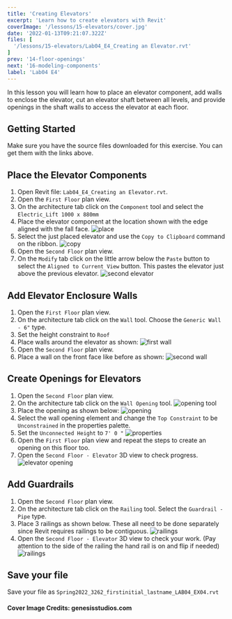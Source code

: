 ```yaml
---
title: 'Creating Elevators'
excerpt: 'Learn how to create elevators with Revit'
coverImage: '/lessons/15-elevators/cover.jpg'
date: '2022-01-13T09:21:07.322Z'
files: [
  '/lessons/15-elevators/Lab04_E4_Creating an Elevator.rvt'
]
prev: '14-floor-openings'
next: '16-modeling-components'
label: 'Lab04 E4'
---
```


In this lesson you will learn how to place an elevator component, add walls to enclose the elevator, cut an elevator shaft between all levels, and provide openings in the shaft walls to access the elevator at each floor.

## Getting Started

Make sure you have the source files downloaded for this exercise. You can get them with the links above.

## Place the Elevator Components

1. Open Revit file: ``Lab04_E4_Creating an Elevator.rvt``.
2. Open the ``First Floor`` plan view.
3. On the architecture tab click on the ``Component`` tool and select the ``Electric_Lift 1000 x 880mm``
4. Place the elevator component at the location shown with the edge aligned with the fall face.
![place](/lessons/15-elevators/elev-loc.png)
5. Select the just placed elevator and use the ``Copy to Clipboard`` command on the ribbon.
![copy](/lessons/15-elevators/copy.png)
6. Open the ``Second Floor`` plan view.
7. On the ``Modify`` tab click on the little arrow below the ``Paste`` button to select the ``Aligned to Current View`` button. This pastes the elevator just above the previous elevator.
![second elevator](/lessons/15-elevators/aligned.png)

## Add Elevator Enclosure Walls

1. Open the ``First Floor`` plan view.
2. On the architecture tab click on the ``Wall`` tool. Choose the ``Generic Wall - 6"`` type.
3. Set the height constraint to ``Roof``
4. Place walls around the elevator as shown:
![first wall](/lessons/15-elevators/first-walls.png)
5. Open the ``Second Floor`` plan view.
6. Place a wall on the front face like before as shown:
![second wall](/lessons/15-elevators/second-wall.png)

## Create Openings for Elevators

1. Open the ``Second Floor`` plan view.
2. On the architecture tab click on the ``Wall Opening`` tool.
![opening tool](/lessons/15-elevators/opening-tool.png)
3. Place the opening as shown below:
![opening](/lessons/15-elevators/opening.png)
4. Select the wall opening element and change the ``Top Constraint`` to be ``Unconstrained`` in the properties palette.
5. Set the ``Unconnected Height`` to ``7' 0 "``
![properties](/lessons/15-elevators/opening-props.png)
6. Open the ``First Floor`` plan view and repeat the steps to create an opening on this floor too.
7. Open the ``Second Floor - Elevator`` 3D view to check progress.
![elevator opening](/lessons/15-elevators/elevator-opening-done.png)

## Add Guardrails

1. Open the ``Second Floor`` plan view.
2. On the architecture tab click on the ``Railing`` tool. Select the ``Guardrail - Pipe`` type.
3. Place 3 railings as shown below. These all need to be done separately since Revit requires railings to be contiguous.
![railings](/lessons/15-elevators/railing-locations.png)
7. Open the ``Second Floor - Elevator`` 3D view to check your work. (Pay attention to the side of the railing the hand rail is on and flip if needed)
![railings](/lessons/15-elevators/railings-done.png)

## Save your file

Save your file as ``Spring2022_3262_firstinitial_lastname_LAB04_EX04.rvt``

#### Cover Image Credits: genesisstudios.com
